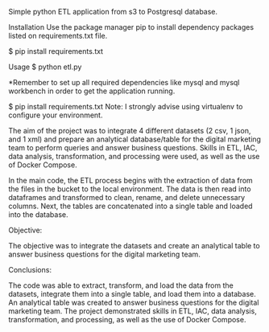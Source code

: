 
Simple python ETL application from s3 to Postgresql database.

Installation
Use the package manager pip to install dependency packages listed on requirements.txt file.

$ pip install requirements.txt

Usage
$ python etl.py

*Remember to set up all required dependencies like mysql and mysql workbench in order to get the application running.

$ pip install requirements.txt  Note: I strongly advise using virtualenv to configure your environment.

The aim of the project was to integrate 4 different datasets (2 csv, 1 json, and 1 xml) and prepare an analytical database/table for the digital marketing team to perform queries and answer business questions. Skills in ETL, IAC, data analysis, transformation, and processing were used, as well as the use of Docker Compose.

In the main code, the ETL process begins with the extraction of data from the files in the bucket to the local environment. The data is then read into dataframes and transformed to clean, rename, and delete unnecessary columns. Next, the tables are concatenated into a single table and loaded into the database.

Objective:

The objective was to integrate the datasets and create an analytical table to answer business questions for the digital marketing team.

Conclusions:

The code was able to extract, transform, and load the data from the datasets, integrate them into a single table, and load them into a database. An analytical table was created to answer business questions for the digital marketing team. The project demonstrated skills in ETL, IAC, data analysis, transformation, and processing, as well as the use of Docker Compose.
